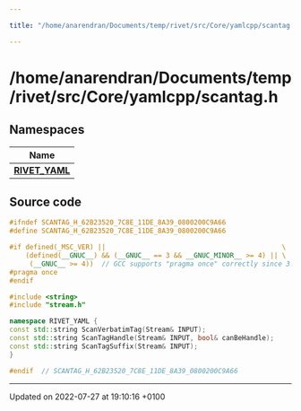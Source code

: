 ```yaml
---

title: "/home/anarendran/Documents/temp/rivet/src/Core/yamlcpp/scantag.h"

---
```


# /home/anarendran/Documents/temp/rivet/src/Core/yamlcpp/scantag.h



## Namespaces

| Name           |
| -------------- |
| **[RIVET_YAML](http://example.org/namespaces/namespacerivet__yaml/)**  |




## Source code

```cpp
#ifndef SCANTAG_H_62B23520_7C8E_11DE_8A39_0800200C9A66
#define SCANTAG_H_62B23520_7C8E_11DE_8A39_0800200C9A66

#if defined(_MSC_VER) ||                                            \
    (defined(__GNUC__) && (__GNUC__ == 3 && __GNUC_MINOR__ >= 4) || \
     (__GNUC__ >= 4))  // GCC supports "pragma once" correctly since 3.4
#pragma once
#endif

#include <string>
#include "stream.h"

namespace RIVET_YAML {
const std::string ScanVerbatimTag(Stream& INPUT);
const std::string ScanTagHandle(Stream& INPUT, bool& canBeHandle);
const std::string ScanTagSuffix(Stream& INPUT);
}

#endif  // SCANTAG_H_62B23520_7C8E_11DE_8A39_0800200C9A66
```


-------------------------------

Updated on 2022-07-27 at 19:10:16 +0100
